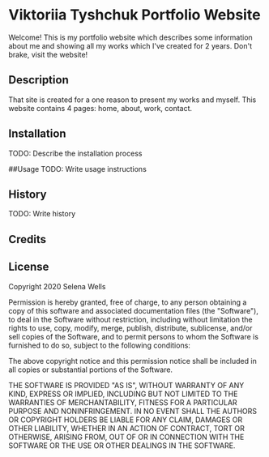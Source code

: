 # Viktoriia Tyshchuk Portfolio Website
Welcome! This is my portfolio website which describes some information about me and showing all my works which I've created for 2 years. Don't brake, visit the website!

## Description
That site is created for a one reason to present my works and myself. This website contains 4 pages: home, about, work, contact.

## Installation
TODO: Describe the installation process

##Usage
TODO: Write usage instructions

## History
TODO: Write history

## Credits

## License
Copyright 2020 Selena Wells

Permission is hereby granted, free of charge, to any person obtaining a copy of this software and associated documentation files (the "Software"), to deal in the Software without restriction, including without limitation the rights to use, copy, modify, merge, publish, distribute, sublicense, and/or sell copies of the Software, and to permit persons to whom the Software is furnished to do so, subject to the following conditions:

The above copyright notice and this permission notice shall be included in all copies or substantial portions of the Software.

THE SOFTWARE IS PROVIDED "AS IS", WITHOUT WARRANTY OF ANY KIND, EXPRESS OR IMPLIED, INCLUDING BUT NOT LIMITED TO THE WARRANTIES OF MERCHANTABILITY, FITNESS FOR A PARTICULAR PURPOSE AND NONINFRINGEMENT. IN NO EVENT SHALL THE AUTHORS OR COPYRIGHT HOLDERS BE LIABLE FOR ANY CLAIM, DAMAGES OR OTHER LIABILITY, WHETHER IN AN ACTION OF CONTRACT, TORT OR OTHERWISE, ARISING FROM, OUT OF OR IN CONNECTION WITH THE SOFTWARE OR THE USE OR OTHER DEALINGS IN THE SOFTWARE.
